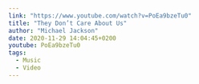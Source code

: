 ```yaml
---
link: "https://www.youtube.com/watch?v=PoEa9bzeTu0"
title: "They Don’t Care About Us"
author: "Michael Jackson"
date: 2020-11-29 14:04:45+0200
youtube: PoEa9bzeTu0
tags:
  - Music
  - Video
---
```

